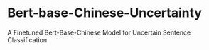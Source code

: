 # Bert-base-Chinese-Uncertainty
A Finetuned Bert-Base-Chinese Model for Uncertain Sentence Classification
